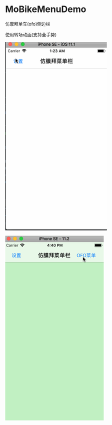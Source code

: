 # MoBikeMenuDemo

仿摩拜单车(ofo)侧边栏

使用转场动画(支持全手势)

![image](https://raw.githubusercontent.com/GitHubazuo/MoBikeMenuDemo/master/1227.gif)

![image](https://raw.githubusercontent.com/GitHubazuo/MoBikeMenuDemo/master/1224.gif)
